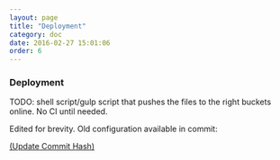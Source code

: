 ```yaml
---
layout: page
title: "Deployment"
category: doc
date: 2016-02-27 15:01:06
order: 6
---
```


### Deployment

TODO: shell script/gulp script that pushes the files to the right buckets online. No CI until needed.

Edited for brevity. Old configuration available in commit: 

[(Update Commit Hash)](https://github.com/expandrew/track-docs/commit/d4f4b32d28ded69b326dfceee793ac6cbf1d47b9)


